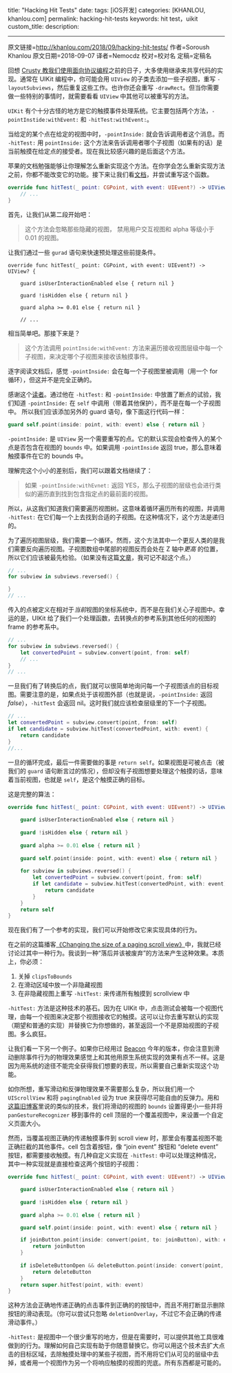 title: "Hacking Hit Tests"
date: 
tags: [iOS开发]
categories: [KHANLOU, khanlou.com]
permalink: hacking-hit-tests
keywords: hit test，uikit
custom_title: 
description: 

---
原文链接=http://khanlou.com/2018/09/hacking-hit-tests/
作者=Soroush Khanlou
原文日期=2018-09-07
译者=Nemocdz
校对=校对名
定稿=定稿名

<!--此处开始正文-->

回想 [Crusty 教我们使用面向协议编程](https://developer.apple.com/videos/play/wwdc2015/408/)之前的日子，大多使用继承来共享代码的实现。通常在 UIKit 编程中，你可能会用 `UIView` 的子类去添加一些子视图，重写 `-layoutSubviews`，然后重复这些工作。也许你还会重写 `-drawRect`。但当你需要做一些特别的事情时，就需要看看 `UIView` 中其他可以被重写的方法。

<!--more-->

`UIKit` 有个十分古怪的地方是它的触摸事件处理系统。它主要包括两个方法，`-pointInstide:withEvent:` 和 `-hitTest:withEvent:`。

当给定的某个点在给定的视图中时，`-pointInside:` 就会告诉调用者这个消息。而 `-hitTest:` 用 `pointInside:` 这个方法来告诉调用者哪个子视图（如果有的话）是当前触摸在给定点的接受者。现在我比较感兴趣的是后面这个方法。

苹果的文档勉强能够让你理解怎么重新实现这个方法。在你学会怎么重新实现方法之前，你都不能改变它的功能。接下来让我们看[文档](https://developer.apple.com/documentation/uikit/uiview/1622469-hittest?language=objc)，并尝试重写这个函数。

```swift
override func hitTest(_ point: CGPoint, with event: UIEvent?) -> UIView? {
	// ...
}
```

首先，让我们从第二段开始吧：

> 这个方法会忽略那些隐藏的视图， 禁用用户交互视图和 alpha 等级小于 0.01 的视图。

让我们通过一些 `gurad` 语句来快速预处理这些前提条件。

```:bride_with_veil:
override func hitTest(_ point: CGPoint, with event: UIEvent?) -> UIView? {

	guard isUserInteractionEnabled else { return nil }
	
	guard !isHidden else { return nil }
	
	guard alpha >= 0.01 else { return nil }
			
	// ...
```

相当简单吧。那接下来是？

> 这个方法调用 `pointInside:withEvent:` 方法来遍历接收视图层级中每一个子视图，来决定哪个子视图来接收该触摸事件。

逐字阅读文档后，感觉 `-pointInside:` 会在每一个子视图里被调用（用一个 for 循环），但这并不是完全正确的。

感谢这个[读者](https://twitter.com/an0/status/1038254836016394240)。通过他在 `-hitTest:` 和 `-pointInside:` 中放置了断点的试验，我们知道 `-pointInside:` 在 `self` 中调用（带着其他保护），而不是在每一个子视图中。 所以我们应该添加另外的 guard 语句，像下面这行代码一样：

```swift
guard self.point(inside: point, with: event) else { return nil }
```

`-pointInside:` 是 `UIView` 另一个需要重写的点。它的默认实现会检查传入的某个点是否包含在视图的 `bounds` 中。如果调用 `-pointInside` 返回 true，那么意味着触摸事件在它的 bounds 中。

理解完这个小小的差别后，我们可以跟着文档继续了：

> 如果 `-pointInside:withEvnet:` 返回 YES，那么子视图的层级也会进行类似的遍历直到找到包含指定点的最前面的视图。

所以，从这我们知道我们需要遍历视图树。这意味着循环遍历所有的视图，并调用 `-hitTest:` 在它们每一个上去找到合适的子视图。在这种情况下，这个方法是递归的。

为了遍历视图层级，我们需要一个循环。然而，这个方法其中一个更反人类的是我们需要反向遍历视图。子视图数组中尾部的视图反而会处在 Z 轴中*更高* 的位置，所以它们应该被最先检验。（如果没有这篇[文章](http://smnh.me/hit-testing-in-ios/)，我可记不起这个点。）

```swift
// ...
for subview in subviews.reversed() {

}
// ...
```

传入的点被定义在相对于*当前*视图的坐标系统中，而不是在我们关心子视图中。幸运的是，UIKit 给了我们一个处理函数，去转换点的参考系到其他任何的视图的 frame 的参考系中。

```swift
// ...
for subview in subviews.reversed() {
	let convertedPoint = subview.convert(point, from: self)
	// ...
}
// ...
```

一旦我们有了转换后的点，我们就可以很简单地询问每一个子视图该点的目标视图。需要注意的是，如果点处于该视图外部（也就是说，`-pointInside:` 返回 *false*），`-hitTest` 会返回 nil。这时我们就应该检查层级里的下一个子视图。

```swift
// ...
let convertedPoint = subview.convert(point, from: self)
if let candidate = subview.hitTest(convertedPoint, with: event) {
	return candidate
}
//...
```

一旦的循环完成，最后一件需要做的事是 `return self`。如果视图是可被点击（被我们的 `guard` 语句断言过的情况），但却没有子视图想要处理这个触摸的话，意味着当前视图，也就是 `self`，是这个触摸正确的目标。

这是完整的算法：

```swift
override func hitTest(_ point: CGPoint, with event: UIEvent?) -> UIView? {
	
	guard isUserInteractionEnabled else { return nil }
	
	guard !isHidden else { return nil }
	
	guard alpha >= 0.01 else { return nil }
	
	guard self.point(inside: point, with: event) else { return nil }	
	
	for subview in subviews.reversed() {
		let convertedPoint = subview.convert(point, from: self)
		if let candidate = subview.hitTest(convertedPoint, with: event) {
			return candidate
		}
	}
	return self
}
```

现在我们有了一个参考的实现，我们可以开始修改它来实现具体的行为。

在之前的这篇播客[《Changing the size of a paging scroll view》](http://khanlou.com/2013/04/changing-the-size-of-a-paging-scroll-view/)中，我就已经讨论过其中一种行为。我谈到一种“落后并该被废弃”的方法来产生这种效果。本质上，你必须：

1. 关掉 `clipsToBounds`
2. 在滑动区域中放一个非隐藏视图
3. 在非隐藏视图上重写 `-hitTest:` 来传递所有触摸到 scrollview 中

`-hitTest:` 方法是这种技术的基石。因为在 UIKit 中，点击测试会被每一个视图代理，由每一个视图来决定那个视图接收它的触摸。这可以让你去重写默认的实现（期望和普通的实现）并替换它为你想做的，甚至返回一个不是原始视图的子视图。多么疯狂。

让我们看一下另一个例子。如果你已经用过 [Beacon](http://beacon.party/) 今年的版本，你会注意到滑动删除事件行为的物理效果感觉上和其他用原生系统实现的效果有点不一样。这是因为用系统的途径不能完全获得我们想要的表现，所以需要自己重新实现这个功能。

如你所想，重写滑动和反弹物理效果不需要那么复杂，所以我们用一个 `UIScrollView` 和将 `pagingEnabled` 设为 true 来获得尽可能自由的反弹力。用和[这篇旧博客](http://khanlou.com/2013/04/changing-the-size-of-a-paging-scroll-view/)里说的类似的技术，我们将滑动的视图的 `bounds` 设置得更小一些并将 `panGestureRecognizer` 移到事件的 cell 顶层的一个覆盖视图中，来设置一个自定义页面大小。

然而，当覆盖视图正确的传递触摸事件到 scroll view 时，那里会有覆盖视图不能正确拦截的其他事件。cell 包含着按钮，像 “join event” 按钮和 “delete event” 按钮，都需要接收触摸。有几种自定义实现在 `-hitTest:` 中可以处理这种情况，其中一种实现就是直接检查这两个按钮的子视图：

```swift
override func hitTest(_ point: CGPoint, with event: UIEvent?) -> UIView? {

	guard isUserInteractionEnabled else { return nil }
	
	guard !isHidden else { return nil }
	
	guard alpha >= 0.01 else { return nil }

	guard self.point(inside: point, with: event) else { return nil }

	if joinButton.point(inside: convert(point, to: joinButton), with: event) {
		return joinButton
	}
	
	if isDeleteButtonOpen && deleteButton.point(inside: convert(point, to: deleteButton), with: event) {
		return deleteButton
	}
	return super.hitTest(point, with: event)
}
```

这种方法会正确地传递正确的点击事件到正确的的按钮中，而且不用打断显示删除按钮的滑动表现。（你可以尝试只忽略 `deletionOverlay`，不过它不会正确的传递滑动事件。）

`-hitTest:` 是视图中一个很少重写的地方，但是在需要时，可以提供其他工具很难做到的行为。理解如何自己实现有助于你随意替换它。你可以用这个技术去扩大点击的目标区域，去除触摸处理中的某些子视图，而不用将它们从可见的层级中去掉，或者用一个视图作为另一个将响应触摸的视图的兜底。所有东西都是可能的。

